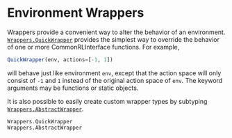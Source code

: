 # Environment Wrappers

Wrappers provide a convenient way to alter the behavior of an environment. [`Wrappers.QuickWrapper`](@ref) provides the simplest way to override the behavior of one or more CommonRLInterface functions. For example,
```julia
QuickWrapper(env, actions=[-1, 1])
```
will behave just like environment `env`, except that the action space will only consist of `-1` and `1` instead of the original action space of `env`. The keyword arguments may be functions or static objects.

It is also possible to easily create custom wrapper types by subtyping [`Wrappers.AbstractWrapper`](@ref).

```@docs
Wrappers.QuickWrapper
Wrappers.AbstractWrapper
```
